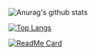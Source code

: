 ![Anurag's github stats](https://github-readme-stats.vercel.app/api?username=XiaoHuiHuiT&show_icons=true&theme=radical)

[![Top Langs](https://github-readme-stats.vercel.app/api/top-langs/?username=XiaoHuiHuiT&hide=javascript,html)](https://github.com/anuraghazra/github-readme-stats)

[![ReadMe Card](https://github-readme-stats.vercel.app/api/pin/?username=XiaoHuiHuiT&repo=Permission-System)](https://github.com/anuraghazra/github-readme-stats)
